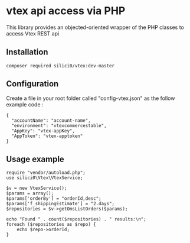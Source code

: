# vtex api access via PHP

This library provides an objected-oriented wrapper of the PHP classes to access Vtex REST api

## Installation

```
composer required silici0/vtex:dev-master
```

## Configuration

Create a file in your root folder called "config-vtex.json" as the follow example code :
```
{
  "accountName": "account-name",
  "environment": "vtexcommercestable",
  "AppKey": "vtex-appKey",
  "AppToken": "vtex-apptoken"
}
```

## Usage example

```
require "vendor/autoload.php";
use silici0\Vtex\VtexService;

$v = new VtexService();
$params = array();
$params['orderBy'] = "orderId,desc";
$params['f_shippingEstimate'] = "2.days";
$repositories = $v->getOmsListOrders($params);

echo "Found " . count($repositories) . " results:\n";
foreach ($repositories as $repo) {
    echo $repo->orderId;
}
```
